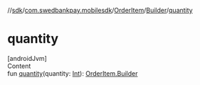 //[sdk](../../../../index.md)/[com.swedbankpay.mobilesdk](../../index.md)/[OrderItem](../index.md)/[Builder](index.md)/[quantity](quantity.md)



# quantity  
[androidJvm]  
Content  
fun [quantity](quantity.md)(quantity: [Int](https://kotlinlang.org/api/latest/jvm/stdlib/kotlin/-int/index.html)): [OrderItem.Builder](index.md)  



